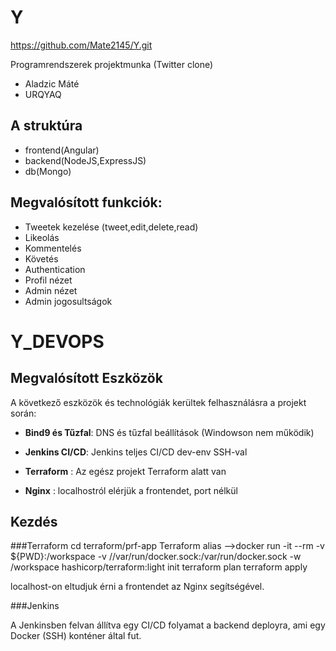 # Y
https://github.com/Mate2145/Y.git

Programrendszerek projektmunka (Twitter clone)

* Aladzic Máté
* URQYAQ

## A struktúra
* frontend(Angular)
* backend(NodeJS,ExpressJS)
* db(Mongo)

## Megvalósított funkciók:
* Tweetek kezelése (tweet,edit,delete,read)
* Likeolás
* Kommentelés
* Követés
* Authentication
* Profil nézet
* Admin nézet
* Admin jogosultságok


# Y_DEVOPS


## Megvalósított Eszközök
A következő eszközök és technológiák kerültek felhasználásra a projekt során:

- **Bind9 és Tűzfal**: DNS és tűzfal beállítások (Windowson nem működik)

- **Jenkins CI/CD**: Jenkins teljes CI/CD dev-env SSH-val 

- **Terraform** : Az egész projekt Terraform alatt van

- **Nginx** : localhostról elérjük a frontendet, port nélkül

## Kezdés

###Terraform
cd terraform/prf-app
Terraform alias -->docker run -it --rm -v ${PWD}:/workspace -v //var/run/docker.sock:/var/run/docker.sock  -w /workspace hashicorp/terraform:light init
terraform plan
terraform apply

localhost-on eltudjuk érni a frontendet az Nginx segítségével.

###Jenkins

A Jenkinsben felvan állítva egy CI/CD folyamat a backend deployra, ami egy Docker (SSH) konténer által fut.






